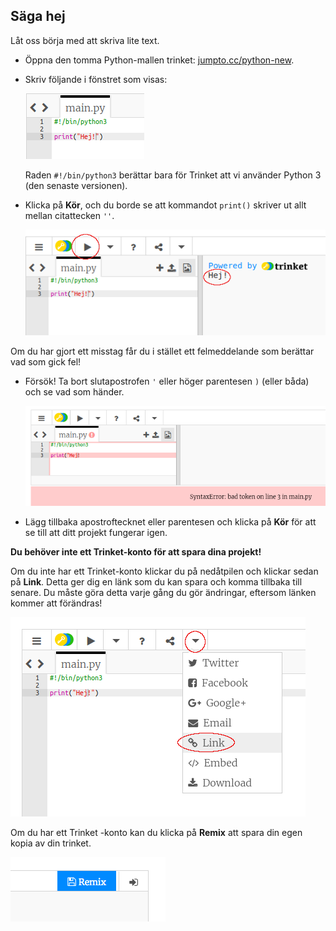 ## Säga hej

Låt oss börja med att skriva lite text.

+ Öppna den tomma Python-mallen trinket: <a href="http://jumpto.cc/python-new" target="_blank">jumpto.cc/python-new</a>.

+ Skriv följande i fönstret som visas:
    
    ![skärmdump](images/me-hi.png)
    
    Raden `#!/bin/python3` berättar bara för Trinket att vi använder Python 3 (den senaste versionen).

+ Klicka på **Kör**, och du borde se att kommandot `print()` skriver ut allt mellan citattecken `''`.
    
    ![skärmdump](images/me-hi-test.png)

Om du har gjort ett misstag får du i stället ett felmeddelande som berättar vad som gick fel!

+ Försök! Ta bort slutapostrofen `'` eller höger parentesen `)` (eller båda) och se vad som händer.
    
    ![skärmdump](images/me-syntax.png)

+ Lägg tillbaka apostroftecknet eller parentesen och klicka på **Kör** för att se till att ditt projekt fungerar igen.

**Du behöver inte ett Trinket-konto för att spara dina projekt!**

Om du inte har ett Trinket-konto klickar du på nedåtpilen och klickar sedan på **Link**. Detta ger dig en länk som du kan spara och komma tillbaka till senare. Du måste göra detta varje gång du gör ändringar, eftersom länken kommer att förändras!

![skärmdump](images/me-link.png)

Om du har ett Trinket -konto kan du klicka på **Remix** att spara din egen kopia av din trinket.

![skärmdump](images/me-remix.png)